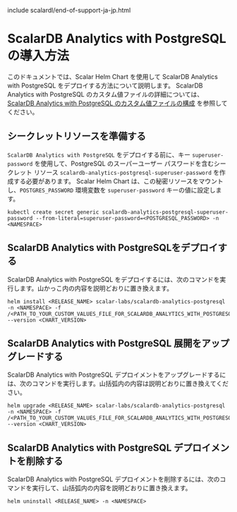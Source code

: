 include scalardl/end-of-support-ja-jp.html

# ScalarDB Analytics with PostgreSQL の導入方法

このドキュメントでは、Scalar Helm Chart を使用して ScalarDB Analytics with PostgreSQL をデプロイする方法について説明します。 ScalarDB Analytics with PostgreSQL のカスタム値ファイルの詳細については、[ScalarDB Analytics with PostgreSQL のカスタム値ファイルの構成](configure-custom-values-scalardb-analytics-postgresql.md) を参照してください。

## シークレットリソースを準備する

`ScalarDB Analytics with PostgreSQL` をデプロイする前に、キー `superuser-password` を使用して、PostgreSQL のスーパーユーザー パスワードを含むシークレット リソース `scalardb-analytics-postgresql-superuser-password` を作成する必要があります。 Scalar Helm Chart は、この秘密リソースをマウントし、`POSTGRES_PASSWORD` 環境変数を `superuser-password` キーの値に設定します。

```console
kubectl create secret generic scalardb-analytics-postgresql-superuser-password --from-literal=superuser-password=<POSTGRESQL_PASSWORD> -n <NAMESPACE>
```

## ScalarDB Analytics with PostgreSQLをデプロイする

ScalarDB Analytics with PostgreSQL をデプロイするには、次のコマンドを実行します。山かっこ内の内容を説明どおりに置き換えます。

```console
helm install <RELEASE_NAME> scalar-labs/scalardb-analytics-postgresql -n <NAMESPACE> -f /<PATH_TO_YOUR_CUSTOM_VALUES_FILE_FOR_SCALARDB_ANALYTICS_WITH_POSTGRESQL> --version <CHART_VERSION>
```

## ScalarDB Analytics with PostgreSQL 展開をアップグレードする

ScalarDB Analytics with PostgreSQL デプロイメントをアップグレードするには、次のコマンドを実行します。山括弧内の内容は説明どおりに置き換えてください。

```console
helm upgrade <RELEASE_NAME> scalar-labs/scalardb-analytics-postgresql -n <NAMESPACE> -f /<PATH_TO_YOUR_CUSTOM_VALUES_FILE_FOR_SCALARDB_ANALYTICS_WITH_POSTGRESQL> --version <CHART_VERSION>
```

## ScalarDB Analytics with PostgreSQL デプロイメントを削除する

ScalarDB Analytics with PostgreSQL デプロイメントを削除するには、次のコマンドを実行して、山括弧内の内容を説明どおりに置き換えます。

```console
helm uninstall <RELEASE_NAME> -n <NAMESPACE>
```
